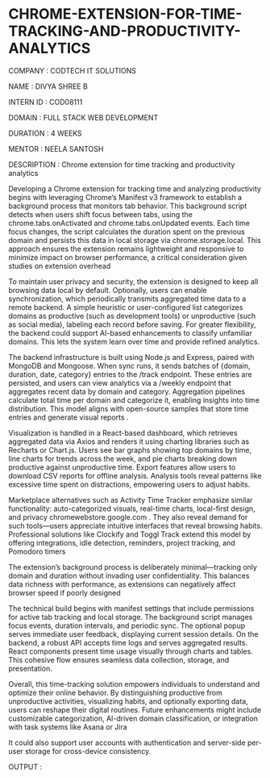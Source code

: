 # CHROME-EXTENSION-FOR-TIME-TRACKING-AND-PRODUCTIVITY-ANALYTICS

COMPANY : CODTECH IT SOLUTIONS

NAME : DIVYA SHREE B

INTERN ID : COD08111

DOMAIN : FULL STACK WEB DEVELOPMENT

DURATION : 4 WEEKS

MENTOR : NEELA SANTOSH

DESCRIPTION : Chrome extension for time tracking and productivity analytics

Developing a Chrome extension for tracking time and analyzing productivity begins with leveraging Chrome’s Manifest v3 framework to establish a background process that monitors tab behavior. This background script detects when users shift focus between tabs, using the chrome.tabs.onActivated and chrome.tabs.onUpdated events. Each time focus changes, the script calculates the duration spent on the previous domain and persists this data in local storage via chrome.storage.local. This approach ensures the extension remains lightweight and responsive to minimize impact on browser performance, a critical consideration given studies on extension overhead 

To maintain user privacy and security, the extension is designed to keep all browsing data local by default. Optionally, users can enable synchronization, which periodically transmits aggregated time data to a remote backend. A simple heuristic or user-configured list categorizes domains as productive (such as development tools) or unproductive (such as social media), labeling each record before saving. For greater flexibility, the backend could support AI-based enhancements to classify unfamiliar domains. This lets the system learn over time and provide refined analytics.

The backend infrastructure is built using Node.js and Express, paired with MongoDB and Mongoose. When sync runs, it sends batches of {domain, duration, date, category} entries to the /track endpoint. These entries are persisted, and users can view analytics via a /weekly endpoint that aggregates recent data by domain and category. Aggregation pipelines calculate total time per domain and categorize it, enabling insights into time distribution. This model aligns with open-source samples that store time entries and generate visual reports .

Visualization is handled in a React-based dashboard, which retrieves aggregated data via Axios and renders it using charting libraries such as Recharts or Chart.js. Users see bar graphs showing top domains by time, line charts for trends across the week, and pie charts breaking down productive against unproductive time. Export features allow users to download CSV reports for offline analysis. Analysis tools reveal patterns like excessive time spent on distractions, empowering users to adjust habits.

Marketplace alternatives such as Activity Time Tracker emphasize similar functionality: auto-categorized visuals, real-time charts, local-first design, and privacy 
chromewebstore.google.com
. They also reveal demand for such tools—users appreciate intuitive interfaces that reveal browsing habits. Professional solutions like Clockify and Toggl Track extend this model by offering integrations, idle detection, reminders, project tracking, and Pomodoro timers 

The extension’s background process is deliberately minimal—tracking only domain and duration without invading user confidentiality. This balances data richness with performance, as extensions can negatively affect browser speed if poorly designed 

The technical build begins with manifest settings that include permissions for active tab tracking and local storage. The background script manages focus events, duration intervals, and periodic sync. The optional popup serves immediate user feedback, displaying current session details. On the backend, a robust API accepts time logs and serves aggregated results. React components present time usage visually through charts and tables. This cohesive flow ensures seamless data collection, storage, and presentation.

Overall, this time-tracking solution empowers individuals to understand and optimize their online behavior. By distinguishing productive from unproductive activities, visualizing habits, and optionally exporting data, users can reshape their digital routines. Future enhancements might include customizable categorization, AI-driven domain classification, or integration with task systems like Asana or Jira 

It could also support user accounts with authentication and server-side per-user storage for cross-device consistency.

OUTPUT : 


